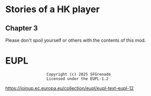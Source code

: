 # Stories of a HK player

## Chapter 3

Please don't spoil yourself or others with the contents of this mod.

# EUPL
                      Copyright (c) 2025 SFGrenade
                      Licensed under the EUPL-1.2

https://joinup.ec.europa.eu/collection/eupl/eupl-text-eupl-12
